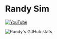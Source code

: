 # Randy Sim

[![YouTube](https://img.shields.io/badge/YouTube-%23FF0000.svg?style=for-the-badge&logo=YouTube&logoColor=white)](https://www.youtube.com/@GandyDev)

![Randy's GitHub stats](https://github-readme-stats.vercel.app/api?username=randysim&show_icons=true&theme=dark) 
